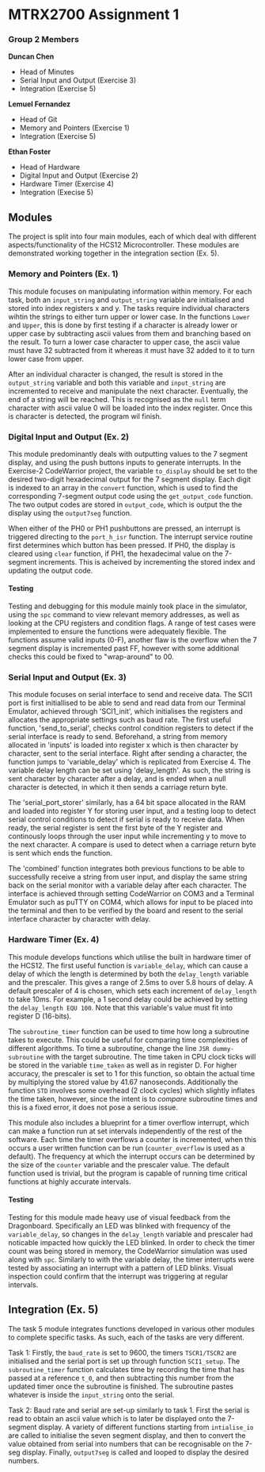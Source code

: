 # MTRX2700 Assignment 1
### Group 2 Members

**Duncan Chen**
- Head of Minutes
- Serial Input and Output (Exercise 3)
- Integration (Exercise 5)


**Lemuel Fernandez**
- Head of Git
- Memory and Pointers (Exercise 1)
- Integration (Exercise 5)

**Ethan Foster**
- Head of Hardware
- Digital Input and Output (Exercise 2)
- Hardware Timer (Exercise 4)
- Integration (Execise 5)

## Modules
The project is split into four main modules, each of which deal with different aspects/functionality of the HCS12 Microcontroller. These modules are demonstrated working together in the integration section (Ex. 5).

### Memory and Pointers (Ex. 1)
This module focuses on manipulating information within memory. For each task, both an `input_string` and `output_string` variable are initialised and stored into index registers x and y. The tasks require individual characters wihtin the strings to either turn upper or lower case. In the functions `Lower` and `Upper`, this is done by first testing if a character is already lower or upper case by subtracting ascii values from them and branching based on the result. To turn a lower case character to upper case, the ascii value must have 32 subtracted from it whereas it must have 32 added to it to turn lower case from upper.

After an individual character is changed, the result is stored in the `output_string` variable and both this variable and `input_string` are incremented to receive and manipulate the next character. Eventually, the end of a string will be reached. This is recognised as the `null` term character with ascii value 0 will be loaded into the index register. Once this is character is detected, the program wil finish.

### Digital Input and Output (Ex. 2)
This module predominantly deals with outputting values to the 7 segment display, and using the push buttons inputs to generate interrupts. In the Exercise-2 CodeWarrior project, the variable `to_display` should be set to the desired two-digit hexadecimal output for the 7 segment display. Each digit is indexed to an array in the `convert` function, which is used to find the corresponding 7-segment output code using the `get_output_code` function. The two output codes are stored in `output_code`, which is output the the display using the `output7seg` function.

When either of the PH0 or PH1 pushbuttons are pressed, an interrupt is triggered directing to the `port_h_isr` function. The interrupt service routine first determines which button has been pressed. If PH0, the display is cleared using `clear` function, if PH1, the hexadecimal value on the 7-segment increments. This is acheived by incrementing the stored index and updating the output code.

#### Testing
Testing and debugging for this module mainly took place in the simulator, using the `spc` command to view relevant memory addresses, as well as looking at the CPU registers and condition flags. A range of test cases were implemented to ensure the functions were adequately flexible. The functions assume valid inputs (0-F), another flaw is the overflow when the 7 segment display is incremented past FF, however with some additional checks this could be fixed to "wrap-around" to 00.

### Serial Input and Output (Ex. 3)

This module focuses on serial interface to send and receive data. The SCI1 port is first initiallised to be able to send and read data from our Terminal Emulator, achieved through 'SCI1_init', which initialises the registers and allocates the appropriate settings such as baud rate. The first useful function, 'send_to_serial', checks control condition registers to detect if the serial interface is ready to send. Beforehand, a string from memory allocated in 'inputs' is loaded into register x which is then character by character, sent to the serial interface. Right after sending a character, the function jumps to 'variable_delay' which is replicated from Exercise 4. The variable delay length can be set using 'delay_length'. As such, the string is sent character by character after a delay, and is ended when a null character is detected, in which it then sends a carriage return byte.

The 'serial_port_storer' similarly, has a 64 bit space allocated in the RAM and loaded into register Y for storing user input, and a testing loop to detect serial control conditions to detect if serial is ready to receive data. When ready, the serial register is sent the first byte of the Y register and continously loops through the user input while incrementing y to move to the next character. A compare is used to detect when a carriage return byte is sent which ends the function.

The 'combined' function integrates both previous functions to be able to successfully receive a string from user input, and display the same string back on the serial monitor with a variable delay after each character. The interface is achieved through setting CodeWarrior on COM3 and a Terminal Emulator such as puTTY on COM4, which allows for input to be placed into the terminal and then to be verified by the board and resent to the serial interface character by character with delay.

### Hardware Timer (Ex. 4)
This module develops functions which utilise the built in hardware timer of the HCS12. The first useful function is `variable_delay`, which can cause a delay of which the length is determined by both the `delay_length` variable and the prescaler. This gives a range of 2.5ms to over 5.8 hours of delay. A default prescaler of 4 is chosen, which sets each increment of `delay_length` to take 10ms. For example, a 1 second delay could be achieved by setting the `delay_length EQU 100`. Note that this variable's value must fit into register D (16-bits).

The `subroutine_timer` function can be used to time how long a subroutine takes to execute. This could be useful for comparing time complexities of different algorithms. To time a subroutine, change the line `JSR dummy-subroutine` with the target subroutine. The time taken in CPU clock ticks will be stored in the variable `time_taken` as well as in register D. For higher accuracy, the prescaler is set to 1 for this function, so obtain the actual time by multiplying the stored value by 41.67 nanoseconds. Additionally the function `STD` involves some overhead (2 clock cycles) which slightly inflates the time taken, however, since the intent is to *compare* subroutine times and this is a fixed error, it does not pose a serious issue.

This module also includes a blueprint for a timer overflow interrupt, which can make a function run at set intervals independently of the rest of the software. Each time the timer overflows a counter is incremented, when this occurs a user written function can be run (`counter_overflow` is used as a default). The frequency at which the interrupt occurs can be determined by the size of the `counter` variable and the prescaler value. The default function used is trivial, but the program is capable of running time critical functions at highly accurate intervals.

#### Testing
Testing for this module made heavy use of visual feedback from the Dragonboard. Specifically an LED was blinked with frequency of the `variable_delay`, so changes in the `delay_length` variable and prescaler had noticable impacted how quickly the LED blinked. In order to check the timer count was being stored in memory, the CodeWarrior simulation was used along with `spc`. Similarly to with the variable delay, the timer interrupts were tested by associating an interrupt with a pattern of LED blinks. Visual inspection could confirm that the interrupt was triggering at regular intervals.


## Integration (Ex. 5)
The task 5 module integrates functions developed in various other modules to complete specific tasks. As such, each of the tasks are very different.

Task 1: Firstly, the `baud_rate` is set to 9600, the timers `TSCR1/TSCR2` are initialised and the serial port is set up through function `SCI1_setup`. The `subroutine_timer` function calculates time by recording the time that has passed at a reference `t_0`, and then subtracting this number from the updated timer once the subroutine is finished. The subroutine pastes whatever is inside the `input_string` onto the serial.

Task 2: Baud rate and serial are set-up similarly to task 1. First the serial is read to obtain an ascii value which is to later be displayed onto the 7-segment display. A variety of different functions starting from `intialise_io` are called to initialise the seven segment display, and then to convert the value obtained from serial into numbers that can be recognisable on the 7-seg display. Finally, `output7seg` is called and looped to display the desired numbers.


